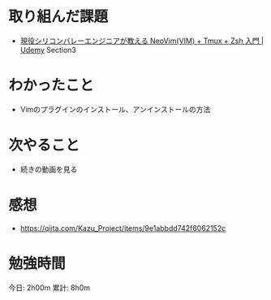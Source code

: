 # 取り組んだ課題
- [現役シリコンバレーエンジニアが教える NeoVim\(VIM\) \+ Tmux \+ Zsh 入門 \| Udemy](https://www.udemy.com/course/vim-tmux-zsh/) Section3

# わかったこと
- Vimのプラグインのインストール、アンインストールの方法

# 次やること
- 続きの動画を見る

# 感想
- https://qiita.com/Kazu_Project/items/9e1abbdd742f6062152c

# 勉強時間
今日: 2h00m
累計: 8h0m